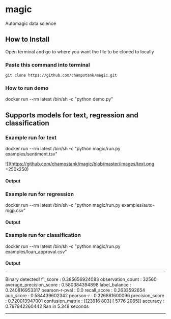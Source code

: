 # magic
Automagic data science

## How to Install
Open terminal and go to where you want the file to be cloned to locally

### Paste this command into terminal
```git clone https://github.com/champstank/magic.git```

### How to run demo
docker run --rm latest /bin/sh -c "python demo.py"

## Supports models for text, regression and classification

### Example run for text 
docker run --rm latest /bin/sh -c "python magic/run.py examples/sentiment.tsv"

![](https://github.com/champstank/magic/blob/master/images/text.png =250x250)

#### Output 

### Example run for regression 
docker run --rm latest /bin/sh -c "python magic/run.py examples/auto-mgp.csv"

#### Output

### Example run for classification
docker run --rm latest /bin/sh -c "python magic/run.py examples/loan_approval.csv"

#### Output
___
Binary detected! 
      f1_score : 0.385656924083
      observation_count : 32560
      average_precision_score : 0.580384394898
      label_balance : 0.240816953317
      pearson-r-pval : 0.0
      recall_score : 0.2633592654
      auc_score : 0.584439602342
      pearson-r : 0.326881600096
      precision_score : 0.720013947001
      confusion_matrix : [[23916   803]
                         [ 5776  2065]]
      accuracy : 0.797942260442
Ran in 5.348 seconds
___
